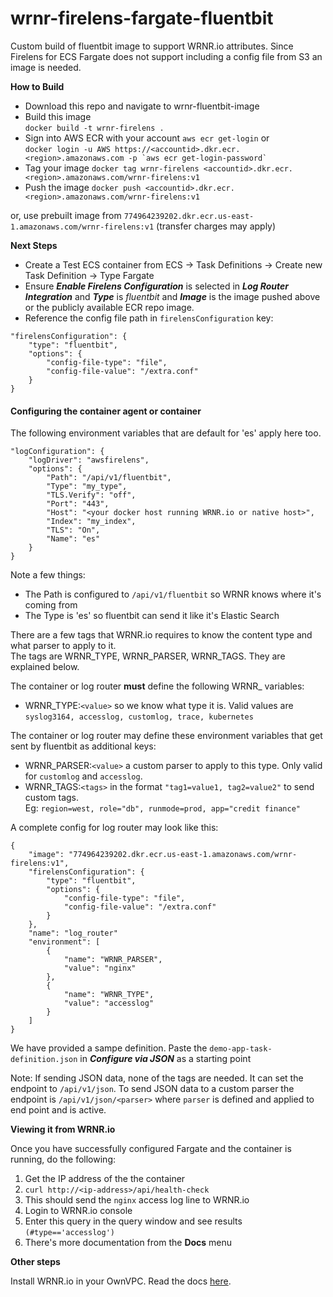 # wrnr-firelens-fargate-fluentbit
Custom build of fluentbit image to support WRNR.io attributes. Since Firelens for ECS Fargate does not support including a config file from S3 an image is needed.

**How to Build**
- Download this repo and navigate to wrnr-fluentbit-image
- Build this image<br>
  `docker build -t wrnr-firelens .`
- Sign into AWS ECR with your account
  `aws ecr get-login` or <br/>
  ``` docker login -u AWS https://<accountid>.dkr.ecr.<region>.amazonaws.com -p `aws ecr get-login-password` ```
- Tag your image
  `docker tag wrnr-firelens <accountid>.dkr.ecr.<region>.amazonaws.com/wrnr-firelens:v1`
- Push the image
  `docker push <accountid>.dkr.ecr.<region>.amazonaws.com/wrnr-firelens:v1`
 
 or,
 use prebuilt image from `774964239202.dkr.ecr.us-east-1.amazonaws.com/wrnr-firelens:v1` (transfer charges may apply)
  
**Next Steps**
- Create a Test ECS container from ECS -> Task Definitions -> Create new Task Definition -> Type Fargate
- Ensure **_Enable Firelens Configuration_** is selected in **_Log Router Integration_** and **_Type_** is _fluentbit_ and **_Image_** is the image pushed above or the publicly available ECR repo image.
- Reference the config file path in `firelensConfiguration` key:
```
"firelensConfiguration": {
    "type": "fluentbit",
    "options": {
        "config-file-type": "file",
        "config-file-value": "/extra.conf"
    }
}
```
#### Configuring the container agent or container
The following environment variables that are default for 'es' apply here too.
```
"logConfiguration": {
    "logDriver": "awsfirelens",
    "options": {
        "Path": "/api/v1/fluentbit",
        "Type": "my_type",
        "TLS.Verify": "off",
        "Port": "443",
        "Host": "<your docker host running WRNR.io or native host>",  
        "Index": "my_index",
        "TLS": "On",
        "Name": "es"
    }
}
 ```
 
 Note a few things:<br>
 - The Path is configured to `/api/v1/fluentbit` so WRNR knows where it's coming from
 - The Type is 'es' so fluentbit can send it like it's Elastic Search

There are a few tags that WRNR.io requires to know the content type and what parser to apply to it.<br>
The tags are WRNR_TYPE, WRNR_PARSER, WRNR_TAGS. They are explained below.

The container or log router **must** define the following WRNR_ variables:<br>
- WRNR_TYPE:`<value>` so we know what type it is. Valid values are `syslog3164, accesslog, customlog, trace, kubernetes`

The container or log router may define these environment variables that get sent by fluentbit as additional keys:<br>
- WRNR_PARSER:`<value>` a custom parser to apply to this type. Only valid for `customlog` and `accesslog`.
- WRNR_TAGS:`<tags>` in the format `"tag1=value1, tag2=value2"` to send custom tags. <br>Eg: `region=west, role="db", runmode=prod, app="credit finance"`

A complete config for log router may look like this:
```
{
    "image": "774964239202.dkr.ecr.us-east-1.amazonaws.com/wrnr-firelens:v1",
    "firelensConfiguration": {
        "type": "fluentbit",
        "options": {
            "config-file-type": "file",
            "config-file-value": "/extra.conf"
        }
    },
    "name": "log_router"
    "environment": [
        {
            "name": "WRNR_PARSER",
            "value": "nginx"
        },
        {
            "name": "WRNR_TYPE",
            "value": "accesslog"
        }
    ]  
}
 ```
 
We have provided a sampe definition. Paste the `demo-app-task-definition.json` in **_Configure via JSON_** as a starting point

Note: If sending JSON data, none of the tags are needed. It can set the endpoint to `/api/v1/json`. To send JSON data to a custom parser the endpoint is `/api/v1/json/<parser>` where `parser` is defined and applied to end point and is active.

**Viewing it from WRNR.io**

Once you have successfully configured Fargate and the container is running, do the following:
1. Get the IP address of the the container
2. `curl http://<ip-address>/api/health-check`
3. This should send the `nginx` access log line to WRNR.io
4. Login to WRNR.io console
5. Enter this query in the query window and see results `(#type=='accesslog')`
6. There's more documentation from the **Docs** menu

**Other steps**  

Install WRNR.io in your OwnVPC. Read the docs [here](https://github.com/wrnrio/wrnr-docker-ownvpc).
